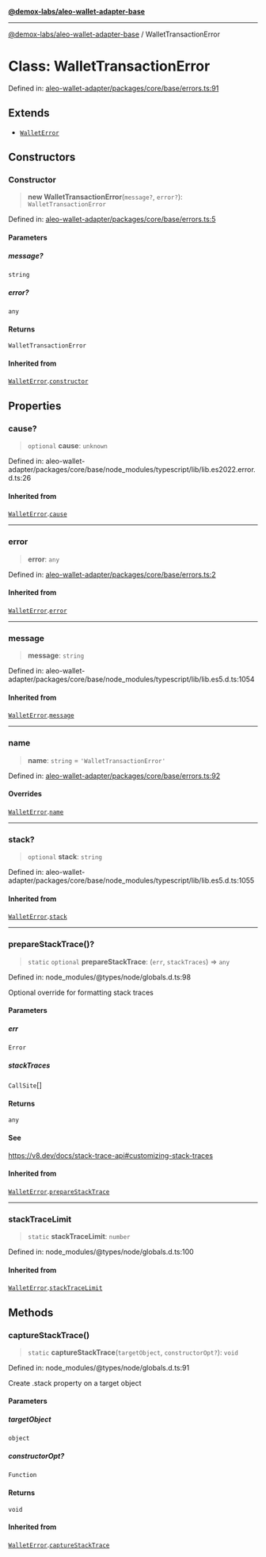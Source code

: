 [**@demox-labs/aleo-wallet-adapter-base**](../README.md)

***

[@demox-labs/aleo-wallet-adapter-base](../README.md) / WalletTransactionError

# Class: WalletTransactionError

Defined in: [aleo-wallet-adapter/packages/core/base/errors.ts:91](https://github.com/demox-labs/aleo-wallet-adapter/blob/818636b4a87a5b81f15303d0099057a3563c844a/packages/core/base/errors.ts#L91)

## Extends

- [`WalletError`](WalletError.md)

## Constructors

### Constructor

> **new WalletTransactionError**(`message?`, `error?`): `WalletTransactionError`

Defined in: [aleo-wallet-adapter/packages/core/base/errors.ts:5](https://github.com/demox-labs/aleo-wallet-adapter/blob/818636b4a87a5b81f15303d0099057a3563c844a/packages/core/base/errors.ts#L5)

#### Parameters

##### message?

`string`

##### error?

`any`

#### Returns

`WalletTransactionError`

#### Inherited from

[`WalletError`](WalletError.md).[`constructor`](WalletError.md#constructor)

## Properties

### cause?

> `optional` **cause**: `unknown`

Defined in: aleo-wallet-adapter/packages/core/base/node\_modules/typescript/lib/lib.es2022.error.d.ts:26

#### Inherited from

[`WalletError`](WalletError.md).[`cause`](WalletError.md#cause)

***

### error

> **error**: `any`

Defined in: [aleo-wallet-adapter/packages/core/base/errors.ts:2](https://github.com/demox-labs/aleo-wallet-adapter/blob/818636b4a87a5b81f15303d0099057a3563c844a/packages/core/base/errors.ts#L2)

#### Inherited from

[`WalletError`](WalletError.md).[`error`](WalletError.md#error)

***

### message

> **message**: `string`

Defined in: aleo-wallet-adapter/packages/core/base/node\_modules/typescript/lib/lib.es5.d.ts:1054

#### Inherited from

[`WalletError`](WalletError.md).[`message`](WalletError.md#message)

***

### name

> **name**: `string` = `'WalletTransactionError'`

Defined in: [aleo-wallet-adapter/packages/core/base/errors.ts:92](https://github.com/demox-labs/aleo-wallet-adapter/blob/818636b4a87a5b81f15303d0099057a3563c844a/packages/core/base/errors.ts#L92)

#### Overrides

[`WalletError`](WalletError.md).[`name`](WalletError.md#name)

***

### stack?

> `optional` **stack**: `string`

Defined in: aleo-wallet-adapter/packages/core/base/node\_modules/typescript/lib/lib.es5.d.ts:1055

#### Inherited from

[`WalletError`](WalletError.md).[`stack`](WalletError.md#stack)

***

### prepareStackTrace()?

> `static` `optional` **prepareStackTrace**: (`err`, `stackTraces`) => `any`

Defined in: node\_modules/@types/node/globals.d.ts:98

Optional override for formatting stack traces

#### Parameters

##### err

`Error`

##### stackTraces

`CallSite`[]

#### Returns

`any`

#### See

https://v8.dev/docs/stack-trace-api#customizing-stack-traces

#### Inherited from

[`WalletError`](WalletError.md).[`prepareStackTrace`](WalletError.md#preparestacktrace)

***

### stackTraceLimit

> `static` **stackTraceLimit**: `number`

Defined in: node\_modules/@types/node/globals.d.ts:100

#### Inherited from

[`WalletError`](WalletError.md).[`stackTraceLimit`](WalletError.md#stacktracelimit)

## Methods

### captureStackTrace()

> `static` **captureStackTrace**(`targetObject`, `constructorOpt?`): `void`

Defined in: node\_modules/@types/node/globals.d.ts:91

Create .stack property on a target object

#### Parameters

##### targetObject

`object`

##### constructorOpt?

`Function`

#### Returns

`void`

#### Inherited from

[`WalletError`](WalletError.md).[`captureStackTrace`](WalletError.md#capturestacktrace)
